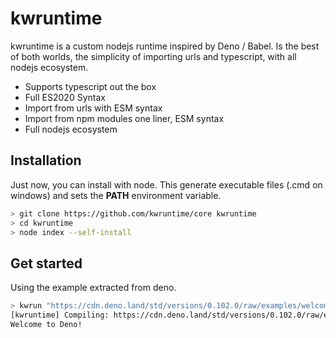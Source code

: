 # kwruntime

kwruntime is a custom nodejs runtime inspired by Deno / Babel. Is the best of both worlds, the simplicity of importing urls and typescript, with all nodejs ecosystem. 

- Supports typescript out the box
- Full ES2020 Syntax
- Import from urls with ESM syntax
- Import from npm modules one liner, ESM syntax
- Full nodejs ecosystem 


## Installation

Just now, you can install with node. This generate executable files (.cmd on windows) and sets the **PATH** environment variable. 

```bash 
> git clone https://github.com/kwruntime/core kwruntime
> cd kwruntime
> node index --self-install
```

## Get started

Using the example extracted from deno.

```bash 
> kwrun "https://cdn.deno.land/std/versions/0.102.0/raw/examples/welcome.ts"
[kwruntime] Compiling: https://cdn.deno.land/std/versions/0.102.0/raw/examples/welcome.ts
Welcome to Deno!
``` 




